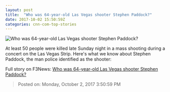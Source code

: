 ```yaml
---
layout: post
title:  "Who was 64-year-old Las Vegas shooter Stephen Paddock?"
date: 2017-10-02 15:50:59Z
categories: cnn-com-top-stories
---
```


![Who was 64-year-old Las Vegas shooter Stephen Paddock?](http://i2.cdn.cnn.com/cnnnext/dam/assets/171002124308-32-las-vegas-incident-1002-super-tease.jpg)

At least 50 people were killed late Sunday night in a mass shooting during a concert on the Las Vegas Strip. Here's what we know about Stephen Paddock, the man police identified as the shooter:


Full story on F3News: [Who was 64-year-old Las Vegas shooter Stephen Paddock?](http://www.f3nws.com/n/cFPPgH)

> Posted on: Monday, October 2, 2017 3:50:59 PM
